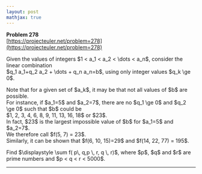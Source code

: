 ```yaml
---
layout: post
mathjax: true
---
```

**Problem 278**  
[https://projecteuler.net/problem=278](https://projecteuler.net/problem=278)

<p>
Given the values of integers $1 &lt; a_1 &lt; a_2 &lt; \dots &lt; a_n$, consider the linear combination<br />
$q_1 a_1+q_2 a_2 + \dots + q_n a_n=b$, using only integer values $q_k \ge 0$. 
</p>
<p>
Note that for a given set of $a_k$, it may be that not all values of $b$ are possible.<br />
For instance, if $a_1=5$ and $a_2=7$, there are no $q_1 \ge 0$ and $q_2 \ge 0$ such that $b$ could be<br /> 
$1, 2, 3, 4, 6, 8, 9, 11, 13, 16, 18$ or $23$.
<br />
In fact, $23$ is the largest impossible value of $b$ for $a_1=5$ and $a_2=7$.<br /> We therefore call $f(5, 7) = 23$.<br /> Similarly, it can be shown that $f(6, 10, 15)=29$ and $f(14, 22, 77) = 195$.
</p>
<p>
Find $\displaystyle \sum f( p\, q,p \, r, q \, r)$, where $p$, $q$ and $r$ are prime numbers and $p &lt; q &lt; r &lt; 5000$.
</p>


---
